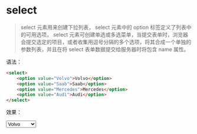 # select

> select 元素用来创建下拉列表， select 元素中的 option 标签定义了列表中的可用选项， select 元素可创建单选或多选菜单，当提交表单时，浏览器会提交选定的项目，或者收集用逗号分隔的多个选项，将其合成一个单独的参数列表，并且在将 select 表单数据提交给服务器时将包含 name 属性。

语法：

```html
<select>
    <option value="Volvo">Volvo</option>
    <option value="Saab">Saab</option>
    <option value="Mercedes">Mercedes</option>
    <option value="Audi">Audi</option>
</select>
```

效果：

<select>
    <option value="Volvo">Volvo</option>
    <option value="Saab">Saab</option>
    <option value="Mercedes">Mercedes</option>
    <option value="Audi">Audi</option>
</select>